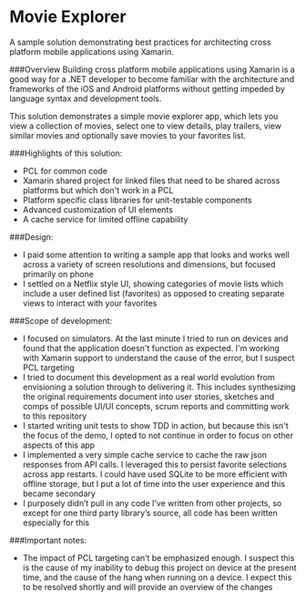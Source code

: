 # Movie Explorer
A sample solution demonstrating best practices for architecting cross platform mobile applications using Xamarin.

###Overview
Building cross platform mobile applications using Xamarin is a good way for a .NET developer to become familiar with the architecture and frameworks of the iOS and Android platforms without getting impeded by language syntax and development tools. 

This solution demonstrates a simple movie explorer app, which lets you view a collection of movies, select one to view details, play trailers, view similar movies and optionally save movies to your favorites list. 

###Highlights of this solution:
* PCL for common code
* Xamarin shared project for linked files that need to be shared across platforms but which don't work in a PCL
* Platform specific class libraries for unit-testable components
* Advanced customization of UI elements
* A cache service for limited offline capability

###Design:
* I paid some attention to writing a sample app that looks and works well across a variety of screen resolutions and dimensions, but focused primarily on phone 
* I settled on a Netflix style UI, showing categories of movie lists which include a user defined list (favorites) as opposed to creating separate views to interact with your favorites

###Scope of development:
* I focused on simulators. At the last minute I tried to run on devices and found that the application doesn't function as expected. I'm working with Xamarin support to understand the cause of the error, but I suspect PCL targeting
* I tried to document this development as a real world evolution from envisioning a solution through to delivering it. This includes synthesizing the original requirements document into user stories, sketches and comps of possible UI/UI concepts, scrum reports and committing work to this repository
* I started writing unit tests to show TDD in action, but because this isn't the focus of the demo, I opted to not continue in order to focus on other aspects of this app
* I implemented a very simple cache service to cache the raw json responses from API calls. I leveraged this to persist favorite selections across app restarts. I could have used SQLite to be more efficient with offline storage, but I put a lot of time into the user experience and this became secondary
* I purposely didn’t pull in any code I’ve written from other projects, so except for one third party library’s source, all code has been written especially for this

###Important notes:
* The impact of PCL targeting can’t be emphasized enough. I suspect this is the cause of my inability to debug this project on device at the present time, and the cause of the hang when running on a device. I expect this to be resolved shortly and will provide an overview of the changes
